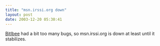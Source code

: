 ```yaml
---
title: "msn.irssi.org down"
layout: post
date: 2003-12-20 05:30:41
---
```


[Bitlbee](http://www.bitlbee.org/) had a bit too many bugs, so msn.irssi.org is down at least until it stabilizes.
